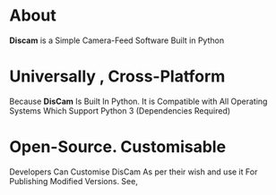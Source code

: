 # About
**Discam** is a Simple Camera-Feed Software Built in Python

# Universally , Cross-Platform
Because **DisCam** Is Built In Python. It is Compatible with All Operating Systems Which Support Python 3 (Dependencies Required)

# Open-Source. Customisable
Developers Can Customise DisCam As per their wish and use it 
For Publishing Modified Versions. See,
